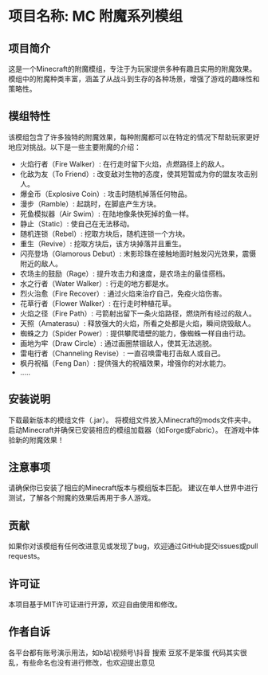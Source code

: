 # 项目名称: MC 附魔系列模组
## 项目简介
这是一个Minecraft的附魔模组，专注于为玩家提供多种有趣且实用的附魔效果。模组中的附魔种类丰富，涵盖了从战斗到生存的各种场景，增强了游戏的趣味性和策略性。

## 模组特性
该模组包含了许多独特的附魔效果，每种附魔都可以在特定的情况下帮助玩家更好地应对挑战。以下是一些主要附魔的介绍：

+ 火焰行者（Fire Walker）: 在行走时留下火焰，点燃路径上的敌人。
+ 化敌为友（To Friend）: 改变敌对生物的态度，使其短暂成为你的盟友攻击别人。
+ 爆金币（Explosive Coin）: 攻击时随机掉落任何物品。
+ 漫步（Ramble）: 起跳时，在脚底产生方块。
+ 死鱼模拟器（Air Swim）: 在陆地像条快死掉的鱼一样。
+ 静止（Static）: 使自己在无法移动。
+ 随机连锁（Rebel）: 挖取方块后，随机连锁一个方块。
+ 重生（Revive）: 挖取方块后，该方块掉落并且重生。
+ 闪亮登场（Glamorous Debut）: 末影珍珠在接触地面时触发闪光效果，震慑附近的敌人。
+ 农场主的鼓励（Rage）: 提升攻击力和速度，是农场主的最佳搭档。
+ 水之行者（Water Walker）: 行走的地方都是水。
+ 烈火治愈（Fire Recover）: 通过火焰来治疗自己，免疫火焰伤害。
+ 花草行者（Flower Walker）: 在行走时种植花草。
+ 火焰之径（Fire Path）: 弓箭射出留下一条火焰路径，燃烧所有经过的敌人。
+ 天照（Amaterasu）: 释放强大的火焰，所看之处都是火焰，瞬间烧毁敌人。
+ 蜘蛛之力（Spider Power）: 提供攀爬墙壁的能力，像蜘蛛一样自由行动。
+ 画地为牢（Draw Circle）: 通过画圈禁锢敌人，使其无法逃脱。
+ 雷电行者（Channeling Revise）: 一直召唤雷电打击敌人或自己。
+ 枫丹祝福（Feng Dan）: 提供强大的祝福效果，增强你的对水能力。
+ .....

## 安装说明
下载最新版本的模组文件（.jar）。
将模组文件放入Minecraft的mods文件夹中。
启动Minecraft并确保已安装相应的模组加载器（如Forge或Fabric）。
在游戏中体验新的附魔效果！

## 注意事项
请确保你已安装了相应的Minecraft版本与模组版本匹配。
建议在单人世界中进行测试，了解各个附魔的效果后再用于多人游戏。
## 贡献
如果你对该模组有任何改进意见或发现了bug，欢迎通过GitHub提交issues或pull requests。

## 许可证
本项目基于MIT许可证进行开源，欢迎自由使用和修改。

## 作者自诉
各平台都有账号演示用法，如b站\视频号\抖音 搜索 豆浆不是笨蛋
代码其实很乱，有些命名也没有进行修改，也欢迎提出意见
